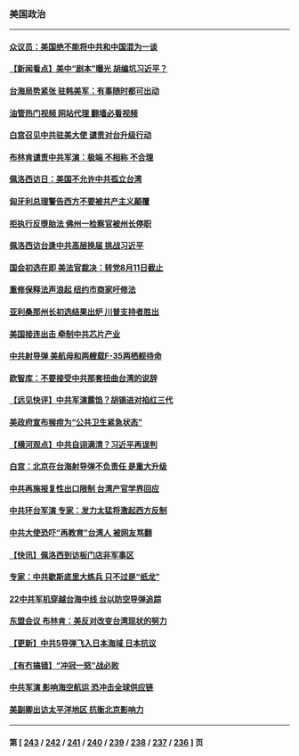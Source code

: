 ### 美国政治
---
#### [众议员：美国绝不能将中共和中国混为一谈](../../pages/ncid1078159/n13796423.md?08060045) 
#### [【新闻看点】美中“剧本”曝光 胡编坑习近平？](../../pages/ncid1078159/n13795860.md?08060045) 
#### [台海局势紧张 驻韩美军：有事随时都可出动](../../pages/ncid1078159/n13796391.md?08060045) 
#### [油管热门视频 网站代理 翻墙必看视频](http://209.222.30.114:81/youtube.html?08060045)
#### [白宫召见中共驻美大使 谴责对台升级行动](../../pages/ncid1078159/n13796385.md?08060045) 
#### [布林肯谴责中共军演：极端 不相称 不合理](../../pages/ncid1078159/n13796366.md?08060045) 
#### [佩洛西访日：美国不允许中共孤立台湾](../../pages/ncid1078159/n13796343.md?08060045) 
#### [匈牙利总理警告西方不要被共产主义颠覆](../../pages/ncid1078159/n13796273.md?08060045) 
#### [拒执行反堕胎法 佛州一检察官被州长停职](../../pages/ncid1078159/n13796115.md?08060045) 
#### [佩洛西访台逢中共高层换届 挑战习近平](../../pages/ncid1078159/n13796168.md?08060045) 
#### [国会初选在即 美法官裁决：转党8月11日截止](../../pages/ncid1078159/n13796099.md?08060045) 
#### [重修保释法声浪起 纽约市商家吁修法](../../pages/ncid1078159/n13796066.md?08060045) 
#### [亚利桑那州长初选结果出炉 川普支持者胜出](../../pages/ncid1078159/n13795879.md?08060045) 
#### [美国接连出击 牵制中共芯片产业](../../pages/ncid1078159/n13795971.md?08060045) 
#### [中共射导弹 美航母和两艘载F-35两栖舰待命](../../pages/ncid1078159/n13795926.md?08060045) 
#### [欧智库：不要接受中共那套扭曲台湾的说辞](../../pages/ncid1078159/n13795852.md?08060045) 
#### [【远见快评】中共军演露馅？胡锡进对掐红三代](../../pages/ncid1078159/n13795871.md?08060045) 
#### [美政府宣布猴痘为“公共卫生紧急状态”](../../pages/ncid1078159/n13795862.md?08060045) 
#### [【横河观点】中共自诩满清？习近平再误判](../../pages/ncid1078159/n13795866.md?08060045) 
#### [白宫：北京在台海射导弹不负责任 是重大升级](../../pages/ncid1078159/n13795787.md?08060045) 
#### [中共再施报复性出口限制 台湾产官学界回应](../../pages/ncid1078159/n13795779.md?08060045) 
#### [中共环台军演 专家：发力太猛将激起西方反制](../../pages/ncid1078159/n13795658.md?08060045) 
#### [中共大使恐吓“再教育”台湾人 被网友骂翻](../../pages/ncid1078159/n13795733.md?08060045) 
#### [【快讯】佩洛西到访板门店非军事区](../../pages/ncid1078159/n13795722.md?08060045) 
#### [专家：中共歇斯底里大练兵 只不过是“纸龙”](../../pages/ncid1078159/n13795695.md?08060045) 
#### [22中共军机穿越台海中线 台以防空导弹追踪](../../pages/ncid1078159/n13795675.md?08060045) 
#### [东盟会议 布林肯：美反对改变台湾现状的努力](../../pages/ncid1078159/n13795470.md?08060045) 
#### [【更新】中共5导弹飞入日本海域 日本抗议](../../pages/ncid1078159/n13795616.md?08060045) 
#### [【有冇搞错】“冲冠一怒”战必败](../../pages/ncid1078159/n13795285.md?08060045) 
#### [中共军演 影响海空航运 恐冲击全球供应链](../../pages/ncid1078159/n13795437.md?08060045) 
#### [美副卿出访太平洋地区 抗衡北京影响力](../../pages/ncid1078159/n13795412.md?08060045) 

---
#### 第 [ [243](./243.md?08060045) / [242](./242.md?08060045) / [241](./241.md?08060045) / [240](./240.md?08060045) / [239](./239.md?08060045) / [238](./238.md?08060045) / [237](./237.md?08060045) / [236](./236.md?08060045) ] 页
